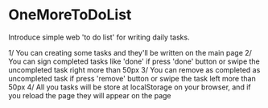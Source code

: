 # OneMoreToDoList

Introduce simple web 'to do list' for writing daily tasks.

1/ You can creating some tasks and they'll be written on the main page
2/ You can sign completed tasks like 'done' if press 'done' button or swipe the uncompleted task right more than 50px
3/ You can remove as completed as uncompleted task if press 'remove' button or swipe the task left more than 50px
4/ All you tasks will be store at localStorage on your browser, and if you reload the page they will appear on the page
